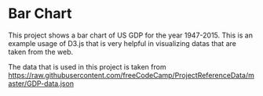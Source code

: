 # Bar Chart

This project shows a bar chart of US GDP for the year 1947-2015. This is an example usage of D3.js that is very helpful in visualizing datas that are taken from the web.

The data that is used in this project is taken from https://raw.githubusercontent.com/freeCodeCamp/ProjectReferenceData/master/GDP-data.json


